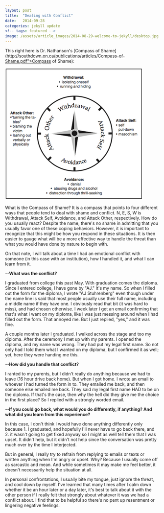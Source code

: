 ```yaml
---
layout: post
title:  "Dealing with Conflict"
date:   2014-09-28
categories: jekyll update
<!-- tags: featured -->
image: /assets/article_images/2014-08-29-welcome-to-jekyll/desktop.jpg
---
```


This right here is Dr. Nathanson's [Compass of Shame](http://southdown.on.ca/publications/articles/Compass-of-Shame.pdf">Compass of Shame):

<img src="/assets/images/compass_of_shame.png">

What is the Compass of Shame?  It is a compass that points to four different ways that people tend to deal with shame and conflict.  N, E, S, W is Withdrawal, Attack Self, Avoidance, and Attack Other, respectively.  How do you usually react?  Despite the name, there's no shame in admitting that you usually favor one of these coping behaviors.  However, it is important to recognize that this might be how you respond in these situations.  It is then easier to gauge what will be a more effective way to handle the threat than what you would have done by nature to begin with.

On that note, I will talk about a time I had an emotional conflict with someone (in this case with an institution), how I handled it, and what I can learn from it.

--<strong>What was the conflict?</strong>

I graduated from college this past May.  With graduation comes the diploma.  Since I entered college, I have gone by "AJ."  It's my name.  So when I filled out the form for the diploma, I wrote "AJ Stuhrenberg" even though under the name line is said that most people usually use their full name, including a middle name if they have one.  I obviously read that bit (it was hard to miss), and had chosen otherwise.  I week later I get an email confirming that that's what I want on my diploma, like I was just messing around when I had filled out the form.  That annoyed me.  But I just replied, "yes," and it was fine.

A couple months later I graduated.  I walked across the stage and too my diploma.  After the ceremony I met up with my parents.  I opened the diploma, and my name was wrong.  They had put my legal first name.  So not only had I told them what I wanted on my diploma, but I confirmed it as well; yet, here they were handing me this.

--<strong>How did you handle that conflict?</strong>

I ranted to my parents, but I didn't really do anything because we had to leave (16 hour drive back home).  But when I got home.  I wrote an email to whoever I had turned the form in to.  They emailed me back, and then someone else emailed me back.  They said my legal first name HAD to be on the diploma.  If that's the case, then why the hell did they give me the choice in the first place?  So I replied with a strongly worded email.

--<strong>If you could go back, what would you do differently, if anything? And what did you learn from this experience?</strong>

In this case, I don't think I would have done anything differently only because 1. I graduated, and hopefully I'll never have to go back there, and 2. it wasn't going to get fixed anyway so I might as well tell them that I was upset. It didn't help, but it didn't not help since the conversation was pretty much over by the time I interjected.

But in general, I really try to refrain from replying to emails or texts or written anything when I'm angry or upset.  Why?  Because I usually come off as sarcastic and mean.  And while sometimes it may make me feel better, it doesn't necessarily help the situation at all.

In personal confrontations, I usually bite my tongue, just ignore the threat, and cool down by myself.  I've learned that many times after I calm down whether it be an hour later or a day later, it's best to talk about it with the other person if I really felt that strongly about whatever it was we had a conflict about.  I find that to be helpful so there's no pent up resentment or lingering negative feelings.